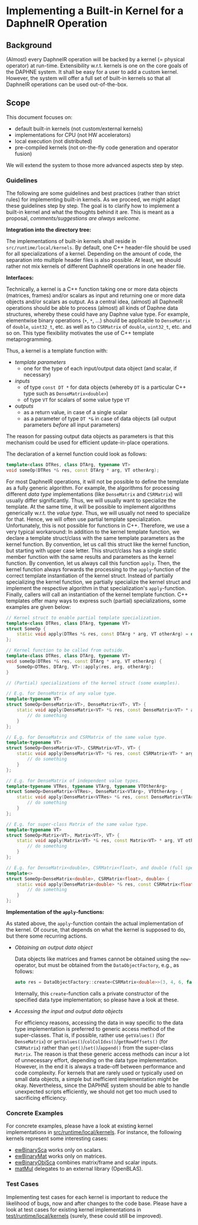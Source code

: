 <!--
Copyright 2021 The DAPHNE Consortium

Licensed under the Apache License, Version 2.0 (the "License");
you may not use this file except in compliance with the License.
You may obtain a copy of the License at

    http://www.apache.org/licenses/LICENSE-2.0

Unless required by applicable law or agreed to in writing, software
distributed under the License is distributed on an "AS IS" BASIS,
WITHOUT WARRANTIES OR CONDITIONS OF ANY KIND, either express or implied.
See the License for the specific language governing permissions and
limitations under the License.
-->

# Implementing a Built-in Kernel for a DaphneIR Operation

## Background

(Almost) every DaphneIR operation will be backed by a kernel (= physical operator) at run-time.
Extensibility w.r.t. kernels is one on the core goals of the DAPHNE system.
It shall be easy for a user to add a custom kernel.
However, the system will offer a full set of built-in kernels so that all DaphneIR operations can be used out-of-the-box.

## Scope

This document focuses on:

- default built-in kernels (not custom/external kernels)
- implementations for CPU (not HW accelerators)
- local execution (not distributed)
- pre-compiled kernels (not on-the-fly code generation and operator fusion)

We will extend the system to those more advanced aspects step by step.

### Guidelines

The following are some guidelines and best practices (rather than strict rules) for implementing built-in kernels.
As we proceed, we might adapt these guidelines step by step.
The goal is to clarify how to implement a built-in kernel and what the thoughts behind it are.
This is meant as a proposal, *comments/suggestions are always welcome*.

**Integration into the directory tree:**

The implementations of built-in kernels shall reside in `src/runtime/local/kernels`.
By default, one C++ header-file should be used for all specializations of a kernel.
Depending on the amount of code, the separation into multiple header files is also possible.
At least, we should rather not mix kernels of different DaphneIR operations in one header file.

**Interfaces:**

Technically, a kernel is a C++ function taking one or more data objects (matrices, frames) and/or scalars as input and returning one or more data objects and/or scalars as output.
As a central idea, (almost) all DaphneIR operations should be able to process (almost) all kinds of Daphne data structures, whereby these could have any Daphne value type.
For example, elementwise binary operations (`+`, `*`, ...) should be applicable to `DenseMatrix` of `double`, `uint32_t`, etc. as well as to `CSRMatrix` of `double`, `uint32_t`, etc. and so on.
This type flexibility motivates the use of C++ template metaprogramming.

Thus, a kernel is a template function with:

- *template parameters*
  - one for the type of each input/output data object (and scalar, if necessary)
- *inputs*
  - of type `const DT *` for data objects (whereby `DT` is a particular C++ type such as `DenseMatrix<double>`)
  - of type `VT` for scalars of some value type `VT`
- *outputs*
  - as a return value, in case of a single scalar
  - as a parameter of type `DT *&` in case of data objects (all output parameters *before* all input parameters)

The reason for passing output data objects as parameters is that this mechanism could be used for efficient update-in-place operations.

The declaration of a kernel function could look as follows:

```cpp
template<class DTRes, class DTArg, typename VT>
void someOp(DTRes *& res, const DTArg * arg, VT otherArg);
```

For most DaphneIR operations, it will not be possible to define the template as a fully generic algorithm.
For example, the algorithms for processing different *data type* implementations (like `DenseMatrix` and `CSRMatrix`) will usually differ significantly.
Thus, we will usually want to specialize the template.
At the same time, it will be possible to implement algorithms generically w.r.t. the *value type*.
Thus, we will usually not need to specialize for that.
Hence, we will often use partial template specialization.
Unfortunately, this is not possible for functions in C++.
Therefore, we use a very typical workaround:
In addition to the kernel template function, we declare a template struct/class with the same template parameters as the kernel function.
By convention, let us call this struct like the kernel function, but starting with upper case letter.
This struct/class has a single static member function with the same results and parameters as the kernel function.
By convention, let us always call this function `apply`.
Then, the kernel function always forwards the processing to the `apply`-function of the correct template instantiation of the kernel struct.
Instead of partially specializing the kernel function, we partially specialize the kernel struct and implement the respective algorithm in that specialization's `apply`-function.
Finally, callers will call an instantiation of the kernel template function.
C++ templates offer many ways to express such (partial) specializations, some examples are given below:

```cpp
// Kernel struct to enable partial template specialization.
template<class DTRes, class DTArg, typename VT>
struct SomeOp {
    static void apply(DTRes *& res, const DTArg * arg, VT otherArg) = delete;
};

// Kernel function to be called from outside.
template<class DTRes, class DTArg, typename VT>
void someOp(DTRes *& res, const DTArg * arg, VT otherArg) {
    SomeOp<DTRes, DTArg, VT>::apply(res, arg, otherArg);
}

// (Partial) specializations of the kernel struct (some examples).

// E.g. for DenseMatrix of any value type.
template<typename VT>
struct SomeOp<DenseMatrix<VT>, DenseMatrix<VT>, VT> {
    static void apply(DenseMatrix<VT> *& res, const DenseMatrix<VT> * arg, VT otherArg) {
        // do something
    }
};

// E.g. for DenseMatrix and CSRMatrix of the same value type.
template<typename VT>
struct SomeOp<DenseMatrix<VT>, CSRMatrix<VT>, VT> {
    static void apply(DenseMatrix<VT> *& res, const CSRMatrix<VT> * arg, VT otherArg) {
        // do something
    }
};

// E.g. for DenseMatrix of independent value types.
template<typename VTRes, typename VTArg, typename VTOtherArg>
struct SomeOp<DenseMatrix<VTRes>, DenseMatrix<VTArg>, VTOtherArg> {
    static void apply(DenseMatrix<VTRes> *& res, const DenseMatrix<VTArg> * arg, VTOtherArg otherArg) {
        // do something
    }
};

// E.g. for super-class Matrix of the same value type.
template<typename VT>
struct SomeOp<Matrix<VT>, Matrix<VT>, VT> {
    static void apply(Matrix<VT> *& res, const Matrix<VT> * arg, VT otherArg) {
        // do something
    }
};

// E.g. for DenseMatrix<double>, CSRMatrix<float>, and double (full specialization).
template<>
struct SomeOp<DenseMatrix<double>, CSRMatrix<float>, double> {
    static void apply(DenseMatrix<double> *& res, const CSRMatrix<float> * arg, double otherArg) {
        // do something
    }
};
```

**Implementation of the `apply`-functions:**

As stated above, the `apply`-function contain the actual implementation of the kernel.
Of course, that depends on what the kernel is supposed to do, but there some recurring actions.

- *Obtaining an output data object*

  Data objects like matrices and frames cannot be obtained using the `new`-operator, but must be obtained from the `DataObjectFactory`, e.g., as follows:

  ```cpp
  auto res = DataObjectFactory::create<CSRMatrix<double>>(3, 4, 6, false);
  ```

  Internally, this `create`-function calls a private constructor of the specified data type implementation; so please have a look at these.
- *Accessing the input and output data objects*

  For efficiency reasons, accessing the data in way specific to the data type implementation is preferred to generic access method of the super-classes.
  That is, if possible, rather use `getValues()` (for `DenseMatrix`) or `getValues()`/`colColIdxs()`/`getRowOffsets()` (for `CSRMatrix`) rather than `get()`/`set()`/`append()` from the super-class `Matrix`.
  The reason is that these generic access methods can incur a lot of unnecessary effort, depending on the data type implementation.
  However, in the end it is always a trade-off between performance and code complexity.
  For kernels that are rarely used or typically used on small data objects, a simple but inefficient implementation might be okay.
  Nevertheless, since the DAPHNE system should be able to handle unexpected scripts efficiently, we should not get too much used to sacrificing efficiency.

### Concrete Examples

For concrete examples, please have a look at existing kernel implementations in [src/runtime/local/kernels](/src/runtime/local/kernels).
For instance, the following kernels represent some interesting cases:

- [ewBinarySca](/src/runtime/local/kernels/EwBinarySca.h) works only on scalars.
- [ewBinaryMat](/src/runtime/local/kernels/EwBinaryMat.h) works only on matrices.
- [ewBinaryObjSca](/src/runtime/local/kernels/EwBinaryObjSca.h) combines matrix/frame and scalar inputs.
- [matMul](/src/runtime/local/kernels/MatMul.h) delegates to an external library (OpenBLAS).

### Test Cases

Implementing test cases for each kernel is important to reduce the likelihood of bugs, now and after changes to the code base.
Please have a look at test cases for existing kernel implementations in [test/runtime/local/kernels](/test/runtime/local/kernels) (surely, these could still be improved).
